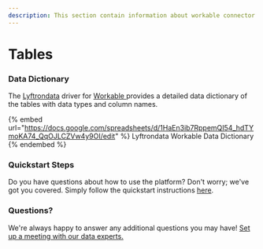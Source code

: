 ```yaml
---
description: This section contain information about workable connector tables information
---
```


# Tables

### Data Dictionary

The [Lyftrondata](https://www.lyftrondata.com/) driver for [Workable](https://www.lyftrondata.com/integration/commerce-analytics/workable//)[ ](https://www.lyftrondata.com/integration/workable/)provides a detailed data dictionary of the tables with data types and column names.

{% embed url="https://docs.google.com/spreadsheets/d/1HaEn3ib7RppemQI54_hdTYmoKA74_QqOJLCZVw4y9OI/edit" %}
Lyftrondata Workable Data Dictionary
{% endembed %}

### Quickstart Steps

Do you have questions about how to use the platform? Don't worry; we've got you covered. Simply follow the quickstart instructions [here](../README.md).

### Questions? <a href="#questions" id="questions"></a>

We're always happy to answer any additional questions you may have! [Set up a meeting with our data experts.](https://www.lyftrondata.com/book-a-meeting/)

